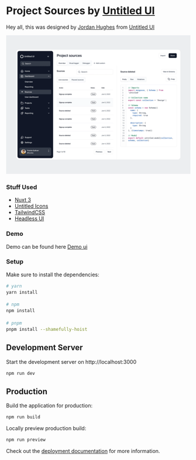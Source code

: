 # Project Sources by [Untitled UI](https://www.untitledui.com/)

Hey all, this was designed by [Jordan Hughes](https://dribbble.com/jordanhughes) from [Untitled UI](https://www.untitledui.com/)

![Design](/public/image.webp)

### Stuff Used

- [Nuxt 3](https://nuxt.com/docs/getting-started/introduction)
- [Untitled Icons](https://www.untitledui.com/icons)
- [TailwindCSS](https://tailwindcss.com/)
- [Headless UI](https://headlessui.com/)

### Demo

Demo can be found here [Demo ui](https://projectsources.behonbaker.com/)

### Setup

Make sure to install the dependencies:

```bash
# yarn
yarn install

# npm
npm install

# pnpm
pnpm install --shamefully-hoist
```

## Development Server

Start the development server on http://localhost:3000

```bash
npm run dev
```

## Production

Build the application for production:

```bash
npm run build
```

Locally preview production build:

```bash
npm run preview
```

Check out the [deployment documentation](https://nuxt.com/docs/getting-started/deployment) for more information.
